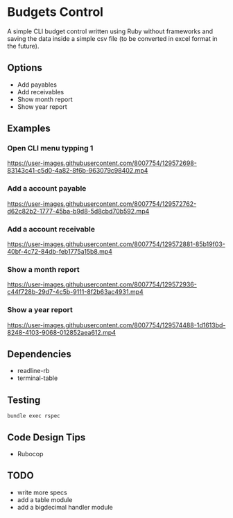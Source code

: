# Budgets Control

A simple CLI budget control written using Ruby without frameworks and saving the data inside a simple csv file (to be converted in excel format in the future).

## Options

- Add payables
- Add receivables
- Show month report
- Show year report

## Examples

### Open CLI menu typping 1

https://user-images.githubusercontent.com/8007754/129572698-83143c41-c5d0-4a82-8f6b-963079c98402.mp4

### Add a account payable

https://user-images.githubusercontent.com/8007754/129572762-d62c82b2-1777-45ba-b9d8-5d8cbd70b592.mp4

### Add a account receivable

https://user-images.githubusercontent.com/8007754/129572881-85b19f03-40bf-4c72-84db-feb1775a15b8.mp4

### Show a month report

https://user-images.githubusercontent.com/8007754/129572936-c44f728b-29d7-4c5b-9111-8f2b63ac4931.mp4

### Show a year report

https://user-images.githubusercontent.com/8007754/129574488-1d1613bd-8248-4103-9068-012852aea612.mp4

## Dependencies

- readline-rb
- terminal-table

## Testing

```terminal
bundle exec rspec
```

## Code Design Tips

- Rubocop

## TODO

- write more specs
- add a table module
- add a bigdecimal handler module
